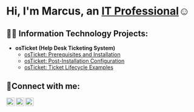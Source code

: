 <h1>Hi, I'm Marcus, an <a href="https://www.linkedin.com/in/marcus-gravelle-46760680">IT Professional</a>☺</h1>

<h2>👨‍💻 Information Technology Projects:</h2>

- <b>osTicket (Help Desk Ticketing System)</b>
  - [osTicket: Prerequisites and Installation](https://github.com/marcusgravelle/osticket-prereqs)
  - [osTicket: Post-Installation Configuration](https://github.com/marcusgravelle/post-install-config)
  - [osTicket: Ticket Lifecycle Examples](https://github.com/marcusgravelle/ticket-lifecycle)

<h2>🤳Connect with me:</h2>

[<img align="left" alt="Marcus | LinkedIn" width="22px" src="https://cdn.jsdelivr.net/npm/simple-icons@v3/icons/linkedin.svg" />][linkedin]
[<img align="left" alt="Marcus | Instagram" width="22px" src="https://cdn.jsdelivr.net/npm/simple-icons@v3/icons/instagram.svg" />][instagram]
[<img align="left" alt="Marcus | Facebook" width="22px" src="https://cdn.jsdelivr.net/npm/simple-icons@v3/icons/facebook.svg" />][facebook]

[facebook]: https://www.facebook.com/marcus.gravelle.1
[instagram]: https://www.instagram.com/gravellemarcus
[linkedin]: https://www.linkedin.com/in/marcus-gravelle-46760680
